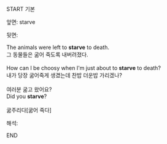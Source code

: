 START
기본

앞면:
starve


뒷면:
<div>The animals were left to <strong>starve</strong> to death. </div><div><div>그 동물들은 굶어 죽도록 내버려졌다.</div></div><div><br></div><div><div>How can I be choosy when I'm just about to <strong>starve</strong> to death? </div><div><div>내가 당장 굶어죽게 생겼는데 찬밥 더운밥 가리겠나?</div></div></div><div><br></div><div><div><div><span>여러분 굶고 왔어요?</span></div></div><div><div><span>Did you <strong>starve</strong>?</span></div></div></div><div><br></div><div>굶주리다[굶어 죽다]</div>


해석:
<!--ID: 1746614454747-->
END